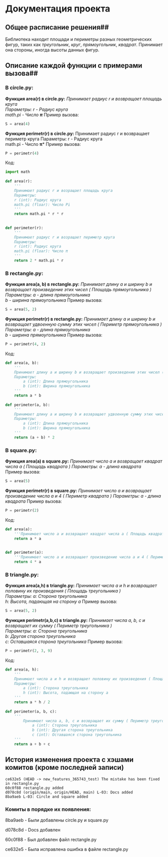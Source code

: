 # Документация проекта
## Общее расписание решения##
Библиотека находит площади и периметры разных геометрических фигур, таких как *треугольник*, *круг*, *прямоугольник*, *квадрат*. Принимает она стороны, иногда высоты данных фигур.
## Описание каждой функции с примерами вызова##
### **В circle.py:**
**Функция area(r) в circle.py:**
*Принимает радиус r и возвращает площадь круга  
Параметры:        r - Радиус круга        
               math.pi - Число **π***
Пример вызова:
```Python
S = area(4)
```
**Функция perimetr(r) в circle.py:**
Принимает радиус r и возвращает периметр круга
Параметры:        r - Радиус круга        
               math.pi - Число **π***
Пример вызова: 
```Python
P = perimetr(4)
```
Код:
```Python
import math  
  
def area(r):  
    '''  
    Принимает радиус r и возращает площадь круга        
    Параметры:            
    r (int): Радиус круга            
    math.pi (floar): Число Pi    
    '''    
    return math.pi * r * r  
  
  
def perimeter(r):  
    '''  
    Принимает радиус r и возращает периметр круга    
    Параметры:            
    r (int): Радиус круга            
    math.pi (floar): Число π    
    '''    
    return 2 * math.pi * r
```
### **В rectangle.py:**
**Функция area(a, b) в rectangle.py:**
*Принимает длину a и ширину b и возвращает произведение этих чисел ( Площадь прямоугольника )  
Параметры:        a - длина прямоугольника        
               b - ширина прямоугольника*
Пример вызова:
```Python
S = area(5, 2)
```
**Функция perimetr(r) в rectangle.py:**
*Принимает длину a и ширину b и возвращает удвоенную сумму этих чисел ( Периметр прямоугольника )
Параметры:        a - длина прямоугольника        
               b - ширина прямоугольника*
Пример вызова: 
```Python
P = perimetr(4, 2)
```
Код:
```Python
def area(a, b):  
    '''  
    Принимает длину a и ширину b и возвращает произведение этих чисел ( Площадь прямоугольника )        
    Параметры:            
	    a (int): Длина прямоугольника            
	    b (int): Ширина прямоугольника    
	'''    
	return a * b  
  
def perimeter(a, b):  
    '''  
    Принимает длину a и ширину b и возвращает удвоенную сумму этих чисел ( Периметр прямоугольника )        
    Параметры:            
	    a (int): Длина прямоугольника            
	    b (int): Ширина прямоугольника    
	'''    
	return (a + b) * 2
```
### **В square.py:**
**Функция area(a) в square.py:**
*Принимает число a и возвращает квадрат числа a ( Площадь квадрата ) 
Параметры:        a - длина квадрата*    
Пример вызова: 
```Python
S = area(5)
```
**Функция perimetr(r) в square.py:**
*Принимает число a и возвращает произведение числа a и 4 ( Периметр квадрата )
Параметры:        a - длина квадрата*
Пример вызова: 
```Python
P = perimetr(2)
```
Код:
```Python
def area(a):  
    '''Принимает число a и возвращает квадрат числа a ( Площадь квадрата )'''  
    return a * a  
  
  
def perimeter(a):  
    '''Принимает число a и возвращает произведение числа a и 4 ( Периметр квадрата )'''  
    return 4 * a
```
### **В triangle.py:**
**Функция area(a,h) в triangle.py:**
*Принимает числа a и h и возвращает половину их произведения ( Площадь треугольника )  
Параметры:        a: Сторона треугольника        
		       h: Высота, падающая на сторону a*
Пример вызова: 
```Python
S = area(5, 2)
```
**Функция perimetr(a,b,c) в triangle.py:**
*Принимает числа a, b, c и возвращает их сумму ( Периметр треугольника )  
    Параметры:        a: Сторона треугольника        
                   b: Другая сторона треугольника        
                   c: Оставшаяся сторона треугольника*
Пример вызова:
```Python
P = perimetr(2, 3, 9)
```
Код:
```Python
def area(a, h):  
    '''  
    Принимает числа a и h и возвращает половину их произведения ( Площадь треугольника )        
    Параметры:            
	    a (int): Сторона треугольника            
		h (int): Высота, падающая на сторону a    
	'''    
	return a * h / 2  
  
def perimeter(a, b, c):  
    '''  
        Принимает числа a, b, c и возвращает их сумму ( Периметр треугольника )            Параметры:                
	        a (int): Сторона треугольника                
		    b (int): Другая сторона треугольника                
		    c (int): Оставшаяся сторона треугольника        
	'''    
	return a + b + c
```

## История изменения проекта с хэшами комитов (кроме последней записи) ##
```Linux
ce632e5 (HEAD -> new_features_365743_test) The mistake has been fixed in rectangle.py
60c0f88 rectangle.py added
d078c8d (origin/main, origin/HEAD, main) L-03: Docs added
8ba9aeb L-03: Circle and square added
```
### Комиты в порядке их появления:
8ba9aeb - Были добавлены circle.py и square.py

d078c8d - Docs добавлен

60c0f88 - Был добавлен файл rectangle.py

ce632e5 - Была исправлена ошибка в файле rectangle.py
